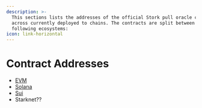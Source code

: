 ```yaml
---
description: >-
  This sections lists the addresses of the official Stork pull oracle contracts
  across currently deployed to chains. The contracts are split between the
  following ecosystems:
icon: link-horizontal
---
```


# Contract Addresses

* [EVM](evm.md)
* [Solana](solana.md)
* [Sui](solana.md)
* Starknet??

